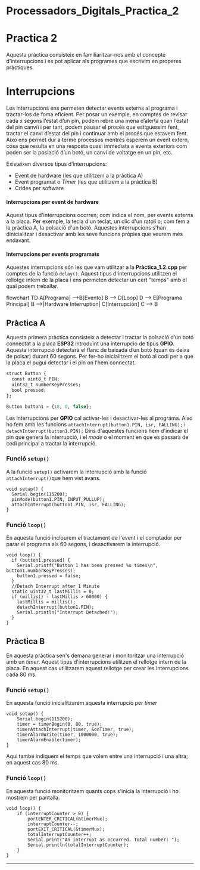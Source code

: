 # Processadors_Digitals_Practica_2
# Practica 2

Aquesta pràctica consisteix en familiaritzar-nos amb el concepte d’interrupcions i es pot aplicar als programes que escrivim en properes pràctiques.

# Interrupcions

Les interrupcions ens permeten detectar events externs al programa i tractar-los de foma eficient. Per posar un exemple, en comptes de revisar cada x segons l’estat d’un pin, podem rebre una mena d’alerta quan l’estat del pin canviï i per tant, podem pausar el procés que estiguessim fent, tractar el canvi d’estat del pin i continuar amb el procés que estavem fent.
Aixo ens permet dur a terme processos mentres esperem un event extern, cosa que resulta en una resposta quasi immediata a events exteriors com poden ser la poslació d’un botó, un canvi de voltatge en un pin, etc.

Existeixen diversos tipus d’interrupcions:
- Event de hardware (les que utilitzem a la pràctica A)
- Event programat o *Timer* (les que utilitzem a la pràctica B)
- Crides per software

#### Interrupcions per event de hardware
Aquest tipus d'interrupcions ocorren; com indica el nom, per events externs a la placa. Per exemple, la tecla d'un teclat, un clic d'un ratolí o; com fem a la pràctica A, la polsació d'un botó.
Aquestes interrupcions s'han dinicialitzar i desactivar amb les seve funcions pròpies que veurem més endavant.

#### Interrupcions per events programats
Aquestes interrupcions són les que vam utilitzar a la **Pràctica_1.2.cpp** per comptes de la funció `delay()`. Aquest tipus d'interrupcions utilitzen el rellotge intern de la placa i ens permeten detectar un cert "temps" amb el qual podem treballar.

flowchart TD
    A[Programa] -->B[Evento]
    B --> D[Loop]
    D --> E[Programa Principal]
    B -->|Hardware Interruption| C[Interrupción]
    C --> B

## Pràctica A

Aquesta primera pràctica consisteix a detectar i tractar la polsació d’un botó connectat a la placa **********ESP32********** introduïnt una interrupció de tipus ********GPIO********. Aquesta interrupció detectarà el flanc de baixada d’un botó (quan es deixa de polsar) durant 60 segons. Per fer-ho inicialitzem el botó al codi per a que la placa el pugui detectar i el pin on l’hem connectat.

```sql
struct Button {
  const uint8_t PIN;
  uint32_t numberKeyPresses;
  bool pressed;
};

Button button1 = {18, 0, false};
```

Les interrupcions per **GPIO** cal activar-les i desactivar-les al programa. Aixo ho fem amb les funcions `attachInterrupt(button1.PIN, isr, FALLING);` i `detachInterrupt(button1.PIN);` Dins d'aquestes funcions hem d'indicar el pin que genera la interrupció, i el *mode* o el moment en que es passarà de codi principal a tractar la interrupció.
### Funció `setup()`
A la funció `setup()` activarem la interrupció amb la funció `attachInterrupt()`que hem vist avans.
```
void setup() {
  Serial.begin(115200);
  pinMode(button1.PIN, INPUT_PULLUP);
  attachInterrupt(button1.PIN, isr, FALLING);
}
```

### Funció `loop()`
En aquesta funció inclourem el tractament de l'event i el comptador per parar el programa als 60 segons, i desactivarem la interrupció.
```
void loop() {
  if (button1.pressed) {
    Serial.printf("Button 1 has been pressed %u times\n", button1.numberKeyPresses);
    button1.pressed = false;
  }
  //Detach Interrupt after 1 Minute
  static uint32_t lastMillis = 0;
  if (millis() - lastMillis > 60000) {
    lastMillis = millis();
    detachInterrupt(button1.PIN);
    Serial.println("Interrupt Detached!");
  }
}
```


## Pràctica B
En aquesta pràctica sen's demana generar i monitoritzar una interrupció amb un *timer*. Aquest tipus d'interrupcions utilitzen el rellotge intern de la placa. En aquest cas utilitzarem aquest rellotge per crear les interrupcions cada 80 ms.
 
### Funció `setup()`
En aquesta funció inicialitzarem aquesta interrupció per *timer* 
```
void setup() {
    Serial.begin(115200);
    timer = timerBegin(0, 80, true);
    timerAttachInterrupt(timer, &onTimer, true);
    timerAlarmWrite(timer, 1000000, true);
    timerAlarmEnable(timer);
}
```
Aqui també indiquem el temps que volem entre una interrupció i una altra; en aquest cas 80 ms.

### Funció `loop()`
En aquesta funció monitoritzem quants cops s'inicia la interrupció i ho mostrem per pantalla.
```
void loop() {
    if (interruptCounter > 0) {
        portENTER_CRITICAL(&timerMux);
        interruptCounter--;
        portEXIT_CRITICAL(&timerMux);
        totalInterruptCounter++;
        Serial.print("An interrupt as occurred. Total number: ");
        Serial.println(totalInterruptCounter);
    }
}
```
___
